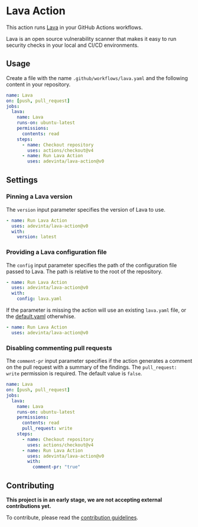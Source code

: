 # Lava Action

This action runs [Lava][lava] in your GitHub Actions workflows.

Lava is an open source vulnerability scanner that makes it easy to run
security checks in your local and CI/CD environments.

## Usage

Create a file with the name `.github/workflows/lava.yaml` and the
following content in your repository.

```yaml
name: Lava
on: [push, pull_request]
jobs:
  lava:
    name: Lava
    runs-on: ubuntu-latest
    permissions:
      contents: read
    steps:
      - name: Checkout repository
        uses: actions/checkout@v4
      - name: Run Lava Action
        uses: adevinta/lava-action@v0
```

## Settings

### Pinning a Lava version

The `version` input parameter specifies the version of Lava to use.

```yaml
- name: Run Lava Action
  uses: adevinta/lava-action@v0
  with:
    version: latest
```

### Providing a Lava configuration file

The `config` input parameter specifies the path of the configuration
file passed to Lava.
The path is relative to the root of the repository.

```yaml
- name: Run Lava Action
  uses: adevinta/lava-action@v0
  with:
    config: lava.yaml
```

If the parameter is missing the action will use an existing `lava.yaml` file,
or the [default.yaml] otherwhise.

```yaml
- name: Run Lava Action
  uses: adevinta/lava-action@v0
```

### Disabling commenting pull requests

The `comment-pr` input parameter specifies if the action generates a comment on
the pull request with a summary of the findings.
The `pull_request: write` permission is required.
The default value is `false`.

```yaml
name: Lava
on: [push, pull_request]
jobs:
  lava:
    name: Lava
    runs-on: ubuntu-latest
    permissions:
      contents: read
      pull_request: write
    steps:
      - name: Checkout repository
        uses: actions/checkout@v4
      - name: Run Lava Action
        uses: adevinta/lava-action@v0
        with:
          comment-pr: "true"
```

## Contributing

**This project is in an early stage, we are not accepting external
contributions yet.**

To contribute, please read the [contribution
guidelines][contributing].


[lava]: https://github.com/adevinta/lava
[contributing]: /CONTRIBUTING.md
[default.yaml]: /default.yaml
